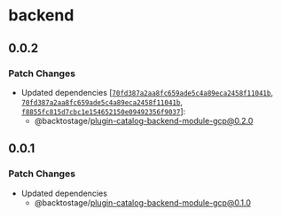 # backend

## 0.0.2

### Patch Changes

- Updated dependencies [[`70fd387a2aa8fc659ade5c4a89eca2458f11041b`](https://github.com/backtostage/backstage-plugins/commit/70fd387a2aa8fc659ade5c4a89eca2458f11041b), [`70fd387a2aa8fc659ade5c4a89eca2458f11041b`](https://github.com/backtostage/backstage-plugins/commit/70fd387a2aa8fc659ade5c4a89eca2458f11041b), [`f8855fc815d7cbc1e154652150e09492356f9037`](https://github.com/backtostage/backstage-plugins/commit/f8855fc815d7cbc1e154652150e09492356f9037)]:
  - @backtostage/plugin-catalog-backend-module-gcp@0.2.0

## 0.0.1

### Patch Changes

- Updated dependencies
  - @backtostage/plugin-catalog-backend-module-gcp@0.1.0

